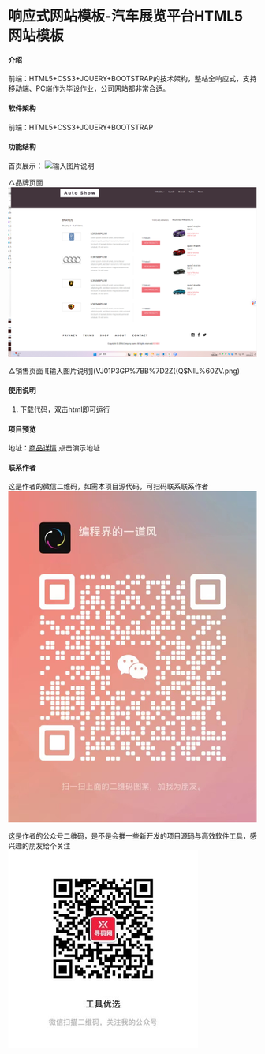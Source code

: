 # 响应式网站模板-汽车展览平台HTML5网站模板

#### 介绍
前端：HTML5+CSS3+JQUERY+BOOTSTRAP的技术架构，整站全响应式，支持移动端、PC端作为毕设作业，公司网站都非常合适。


#### 软件架构
前端：HTML5+CSS3+JQUERY+BOOTSTRAP  

#### 功能结构
首页展示：
![输入图片说明](P4V_@@5%7DFI~FU%60G3U83%5B8PV.png)


△品牌页面
![输入图片说明](image.png)

△销售页面
![输入图片说明](VJ01P3GP%7BB%7D2Z((Q$NIL%60ZV.png)




#### 使用说明
1. 下载代码，双击html即可运行
 

#### 项目预览
地址：[商品详情](https://www.xunmaw.com/shop/detail/1600374704121442306)
点击演示地址 

#### 联系作者
这是作者的微信二维码，如需本项目源代码，可扫码联系联系作者  
![输入图片说明](image3.png)

这是作者的公众号二维码，是不是会推一些新开发的项目源码与高效软件工具，感兴趣的朋友给个关注  
![输入图片说明](image12.png)
